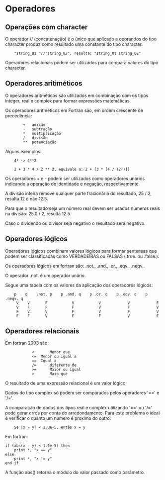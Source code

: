 # Operadores

## Operações com character
O operador // (concatenação) é o único que aplicado a oporandos do 
tipo character produz como resultado uma constante do tipo character.
```
	"string_01 "//"string_02", resulta: "string_01 string_02"
```

Operadores relacionais podem ser utilizados para compara valores 
do tipo character.

## Operadores aritiméticos 
O operadores aritméticos são utilizados em combinação com os tipos 
integer, real e complex para formar expressões matemáticas.

Os operadores aritméticos em Fortran são, 
em ordem crescente de precedência:
```
		+	adição	 
		- 	subtração
		* 	multiplicação
		/ 	divisão
		**	potenciação
```

Alguns exemplos:
```
	4² -> 4**2
	
	2 + 3 * 4 / 2 ** 2, equivale a: 2 + {3 * [4 / (2²)]}
```

Os operadores + e - podem ser utilizados como operadores unários
indicando a operação de identidade e negação, respectivamente.

A divisão inteira remove qualquer parte fracionária do resultado,
25 / 2, resulta 12 e não 12.5.

Para que o resultado seja um número real devem ser usados números reais
na divisão: 25.0 / 2, resulta 12.5.

Caso o dividendo ou divisor seja negativo o resultado será negativo.

## Operadores lógicos

Operadores lógicos combinam valores lógicos para formar sentensas 
que podem ser classificadas como VERDADEIRAS ou FALSAS (.true. ou .false.).

Os operadores lógicos em fortran são: .not., .and., .or., .eqv., .neqv..

O operador .not. é um operador unário.

Segue uma tabela com os valores da aplicação dos operadores lógicos:
```
    p    q    .not. p    p .and. q    p .or. q    p .eqv. q    p .neqv. q
	 V    V       F           V           V            V            F
	 V    F       F           F           V            F            V
	 F    V       V           F           V            F            V
	 F    F       V           F           F            V            F
```

## Operadores relacionais
Em fortran 2003 são:
```
			<		Menor que
			<= 	Menor ou igual a
			== 	Igual a
			/=		diferente de
			>=		Maior ou igual
			>		Maio que
```

O resultado de uma expressão relacional é um valor lógico:

Dados do tipo complex só podem ser comparados pelos operadores '==' e '/='.

A comparação de dados dos tipos real e complex utilizando '==' ou '/=' 
pode gerar erros por conta do arredondamento. Para este problema o ideal
é verificar o quanto um número é proximo do outro:
```
	Se |x - y| < 1.0e-5, então x = y
```

Em fortran:

	if (abs(x - y) < 1.0e-5) then
		print *, "x == y"
	else 
		print *, "x != y"
	end if

A função abs() retorna o módulo do valor passado como parâmetro.

